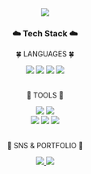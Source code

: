<div align=center>
	<img src="https://capsule-render.vercel.app/api?type=waving&color=CCB3FF&height=200&section=header&text=Yezanee%20Github!&fontSize=90" />		

</div>
<div align=center>
	<h3>☁️ Tech Stack ☁️</h3>
	<p>🍀 LANGUAGES 🍀</p>
</div>
<div align="center">
	<img src="https://img.shields.io/badge/Java-007396?style=flat&logo=Conda-Forge&logoColor=white" />
	<img src="https://img.shields.io/badge/Spring-6DB33F?style=flat&logo=Spring&logoColor=white" />
	<img src="https://img.shields.io/badge/C-A8B9CC?style=flat&logo=C&logoColor=white" />
	<img src="https://img.shields.io/badge/C++-00599C?style=flat&logo=cplusplus&logoColor=white" />
	<br>
</div>
<br>
<div align=center>
	<p>🌸 TOOLS 🌸</p>
</div>
<div align=center>
	<img src="https://img.shields.io/badge/intellij%20IDEA-2C2255?style=flat&logo=intellijidea&logoColor=white" />
	<img src="https://img.shields.io/badge/Visual%20Studio%20Code-007ACC?style=flat&logo=VisualStudioCode&logoColor=white" />
	<br>
	<img src="https://img.shields.io/badge/git-F05032?style=flat&logo=git&logoColor=white" />
	<img src="https://img.shields.io/badge/GitHub-181717?style=flat&logo=GitHub&logoColor=white" />
	<img src="https://img.shields.io/badge/slack-4A154B?style=flat&logo=slack&logoColor=white" />
</div>
<br>
<div align=center>
	<p>🌼 SNS & PORTFOLIO 🌼</p>
</div>
<div align=center>
	<a href="">
		<img src="https://img.shields.io/badge/Portfolio-FF3633?style=flat&logo=Micro.blog&logoColor=white" />
	</a>
	<a href="https://velog.io/@yezanee/posts">
		<img src="https://img.shields.io/badge/velog-20C997?style=flat&logo=velog&logoColor=white" />
	</a>
	<br>
</div>
